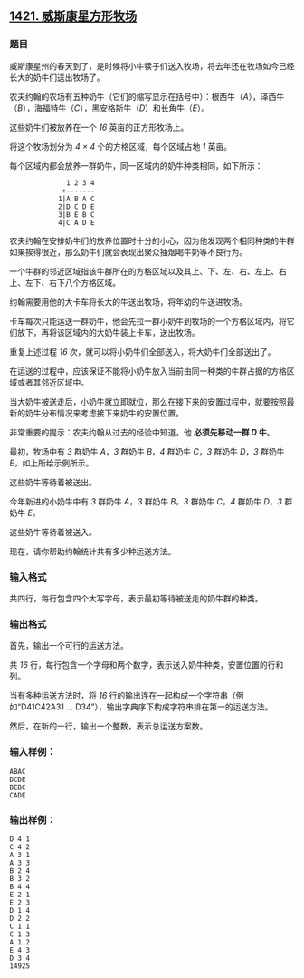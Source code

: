 ## [1421. 威斯康星方形牧场](https://www.acwing.com/problem/content/1423/)

### 题目

威斯康星州的春天到了，是时候将小牛犊子们送入牧场，将去年还在牧场如今已经长大的奶牛们送出牧场了。

农夫约翰的农场有五种奶牛（它们的缩写显示在括号中）：根西牛（*A*），泽西牛（*B*），海福特牛（*C*），黑安格斯牛（*D*）和长角牛（*E*）。

这些奶牛们被放养在一个 *16* 英亩的正方形牧场上。

将这个牧场划分为 *4 × 4* 个的方格区域，每个区域占地 *1* 英亩。

每个区域内都会放养一群奶牛，同一区域内的奶牛种类相同，如下所示：

```
              1 2 3 4
             +-------
            1|A B A C
            2|D C D E
            3|B E B C
            4|C A D E
```

农夫约翰在安排奶牛们的放养位置时十分的小心，因为他发现两个相同种类的牛群如果挨得很近，那么奶牛们就会表现出聚众抽烟喝牛奶等不良行为。

一个牛群的邻近区域指该牛群所在的方格区域以及其上、下、左、右、左上、右上、左下、右下八个方格区域。

约翰需要用他的大卡车将长大的牛送出牧场，将年幼的牛送进牧场。

卡车每次只能运送一群奶牛，他会先拉一群小奶牛到牧场的一个方格区域内，将它们放下，再将该区域内的大奶牛装上卡车，送出牧场。

重复上述过程 *16* 次，就可以将小奶牛们全部送入，将大奶牛们全部送出了。

在运送的过程中，应该保证不能将小奶牛放入当前由同一种类的牛群占据的方格区域或者其邻近区域中。

当大奶牛被送走后，小奶牛就立即就位，那么在接下来的安置过程中，就要按照最新的奶牛分布情况来考虑接下来奶牛的安置位置。

非常重要的提示：农夫约翰从过去的经验中知道，他 **必须先移动一群 *D* 牛**。

最初，牧场中有 *3* 群奶牛 *A*，*3* 群奶牛 *B*，*4* 群奶牛 *C*，*3* 群奶牛 *D*，*3* 群奶牛 *E*，如上所给示例所示。

这些奶牛等待着被送出。

今年新进的小奶牛中有 *3* 群奶牛 *A*，*3* 群奶牛 *B*，*3* 群奶牛 *C*，*4* 群奶牛 *D*，*3* 群奶牛 *E*。

这些奶牛等待着被送入。

现在，请你帮助约翰统计共有多少种运送方法。

### 输入格式

共四行，每行包含四个大写字母，表示最初等待被送走的奶牛群的种类。

### 输出格式

首先，输出一个可行的运送方法。

共 *16* 行，每行包含一个字母和两个数字，表示送入奶牛种类，安置位置的行和列。

当有多种运送方法时，将 *16* 行的输出连在一起构成一个字符串（例如“D41C42A31 … D34”），输出字典序下构成字符串排在第一的运送方法。

然后，在新的一行，输出一个整数，表示总运送方案数。

### 输入样例：

```
ABAC
DCDE
BEBC
CADE
```

### 输出样例：

```
D 4 1
C 4 2
A 3 1
A 3 3
B 2 4
B 3 2
B 4 4
E 2 1
E 2 3
D 1 4
D 2 2
C 1 1
C 1 3
A 1 2
E 4 3
D 3 4
14925
```
